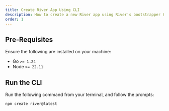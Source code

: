 ```yaml
---
title: Create River App Using CLI
description: How to create a new River app using River's bootstrapper CLI
order: 1
---
```


## Pre-Requisites

Ensure the following are installed on your machine:

- Go `>= 1.24`
- Node `>= 22.11`

## Run the CLI

Run the following command from your terminal, and follow the prompts:

```sh
npm create river@latest
```
